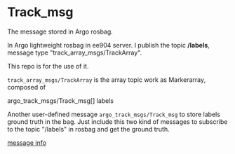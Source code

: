 # Track_msg
The message stored in Argo rosbag.

In Argo lightweight rosbag in ee904 server. I publish the topic
**/labels**, message type "track_array_msgs/TrackArray".

This repo is for the use of it.

`track_array_msgs/TrackArray` is the array topic work as Markerarray, composed of 

argo_track_msgs/Track_msg[] labels

Another user-defined message `argo_track_msgs/Track_msg` to store labels ground truth in the bag.
Just include this two kind of messages to subscribe to the topic "/labels" in rosbag and get the ground truth.

[message info](https://hackmd.io/@dfl2h4FkRsCw7eiyFziYyQ/HJudE_anS?fbclid=IwAR1FcjaSMtrY0DEDgCQ9re5FzQl0tVHVMf9hzPBbPZqts9QUj83TUMSPEbc)
